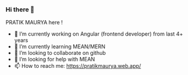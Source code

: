 ### Hi there 👋
PRATIK MAURYA here !

- 🔭 I’m currently working on Angular (frontend developer) from last 4+ years 
- 🌱 I’m currently learning MEAN/MERN
- 👯 I’m looking to collaborate on github
- 🤔 I’m looking for help with MEAN
- 📫 How to reach me: https://pratikmaurya.web.app/ 

